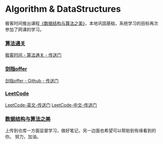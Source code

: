 # Algorithm & DataStructures

极客时间推出课程[《数据结构与算法之美》](https://time.geekbang.org/column/article/39922)，本地巩固基础，系统学习的目标再次参加了网课的学习。

### [算法通关](/GeekTimeAlgorithmPass)

[极客时间 - 算法通关 - 传送门](https://time.geekbang.org/course/intro/130)

### [剑指offer](/⚔Offer)
[剑指offer - Github - 传送门](https://github.com/zhedahht/CodingInterviewChinese2)

### [LeetCode](/LeetCodeProblems)

[LeetCode-英文-传送门](https://leetcode.com)
[LeetCode-中文-传送门](https://leetcode-cn.com)

### [数据结构与算法之美](/BeautyOfAlgorithmDataStructures)

上传到仓库一方面监督学习，做好笔记，另一边面也希望可以帮助到有缘看到的你。
努力，加油。
